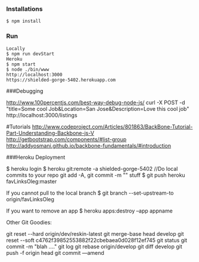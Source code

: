 ### Installations

```
$ npm install
```

### Run

```
Locally
$ npm run devStart
Heroku
$ npm start
$ node ./bin/www
http://localhost:3000
https://shielded-gorge-5402.herokuapp.com
```

###Debugging

http://www.100percentjs.com/best-way-debug-node-js/
curl -X POST -d "title=Some cool Job&Location=San Jose&Description=Love this cool job" http://localhost:3000/listings

#Tutorials
http://www.codeproject.com/Articles/801863/BackBone-Tutorial-Part-Understanding-Backbone-js-V
http://getbootstrap.com/components/#list-group
http://addyosmani.github.io/backbone-fundamentals/#introduction


###Heroku Deployment

$ heroku login
$ heroku git:remote -a shielded-gorge-5402
//Do local commits to your repo git add -A, git commit -m "" stuff
$ git push heroku favLinksOleg:master


If you cannot pull to the local branch
$ git branch --set-upstream-to origin/favLinksOleg

If you want to remove an app
$ heroku apps:destroy –app appname


Other Git Goodies:

git reset --hard origin/dev/reskin-latest
git merge-base head develop
git reset --soft c4762f39852553882f22cbebaea0d028f12ef745
git status
git commit -m "blah ...."
git log
git rebase origin/develop
git diff develop
git push -f origin head
git commit —amend
